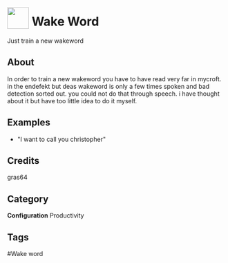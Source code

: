 # <img src="https://raw.githack.com/FortAwesome/Font-Awesome/master/svgs/solid/robot.svg" card_color="#40DBB0" width="50" height="50" style="vertical-align:bottom"/> Wake Word
Just train a new wakeword

## About
In order to train a new wakeword you have to have read very far in mycroft. in the endefekt but deas wakeword is only a few times spoken and bad detection sorted out. you could not do that through speech. i have thought about it but have too little idea to do it myself.

## Examples
* "I want to call you christopher"

## Credits
gras64

## Category
**Configuration**
Productivity

## Tags
#Wake word

